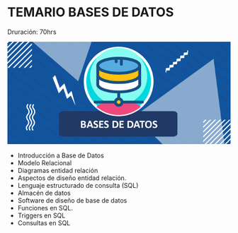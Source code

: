 # TEMARIO BASES DE DATOS
Druración: 70hrs

<img src="../images/bases.png" alt="BasesDatos">

* Introducción a Base de Datos
* Modelo Relacional
* Diagramas entidad relación
* Aspectos de diseño entidad relación.
* Lenguaje estructurado de consulta (SQL)
* Almacén de datos
* Software de diseño de base de datos
* Funciones en SQL.
* Triggers en SQL
* Consultas en SQL
